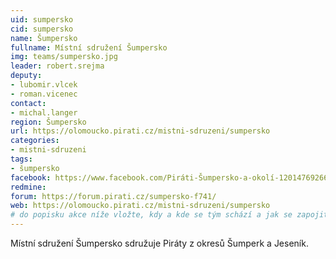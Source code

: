 ```yaml
---
uid: sumpersko
cid: sumpersko
name: Šumpersko
fullname: Místní sdružení Šumpersko
img: teams/sumpersko.jpg
leader: robert.srejma
deputy:
- lubomir.vlcek
- roman.vicenec
contact:
- michal.langer
region: Šumpersko
url: https://olomoucko.pirati.cz/mistni-sdruzeni/sumpersko
categories:
- mistni-sdruzeni
tags:
- šumpersko
facebook: https://www.facebook.com/Piráti-Šumpersko-a-okolí-1201476926617478/
redmine: 
forum: https://forum.pirati.cz/sumpersko-f741/
web: https://olomoucko.pirati.cz/mistni-sdruzeni/sumpersko
# do popisku akce níže vložte, kdy a kde se tým schází a jak se zapojit
---
```

Místní sdružení Šumpersko sdružuje Piráty z okresů Šumperk a Jeseník.